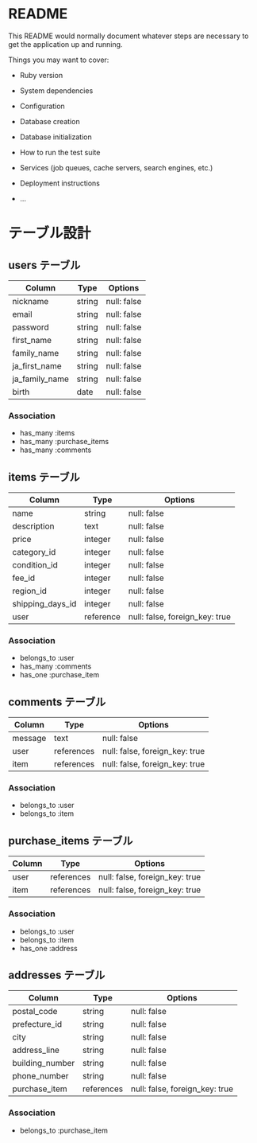# README

This README would normally document whatever steps are necessary to get the
application up and running.

Things you may want to cover:

* Ruby version

* System dependencies

* Configuration

* Database creation

* Database initialization

* How to run the test suite

* Services (job queues, cache servers, search engines, etc.)

* Deployment instructions

* ...

# テーブル設計

## users テーブル

| Column         | Type   | Options     |
| -------------- | ------ | ----------- |
| nickname       | string | null: false |
| email          | string | null: false |
| password       | string | null: false |
| first_name     | string | null: false |
| family_name    | string | null: false |
| ja_first_name  | string | null: false |
| ja_family_name | string | null: false |
| birth          | date   | null: false |

### Association

- has_many :items
- has_many :purchase_items
- has_many :comments

## items テーブル

| Column           | Type      | Options                        |
| ---------------- | --------- | ------------------------------ |
| name             | string    | null: false                    |
| description      | text      | null: false                    |
| price            | integer   | null: false                    |
| category_id      | integer   | null: false                    |
| condition_id     | integer   | null: false                    |
| fee_id           | integer   | null: false                    |
| region_id        | integer   | null: false                    |
| shipping_days_id | integer   | null: false                    |
| user             | reference | null: false, foreign_key: true |


### Association

- belongs_to :user
- has_many :comments
- has_one :purchase_item

## comments テーブル
| Column        | Type       | Options                        |
| ------------- | ---------- | ------------------------------ |
| message       | text       | null: false                    |
| user          | references | null: false, foreign_key: true |
| item          | references | null: false, foreign_key: true |

### Association
- belongs_to :user
- belongs_to :item



## purchase_items テーブル

| Column        | Type       | Options                        |
| ------------- | ---------- | ------------------------------ |
| user          | references | null: false, foreign_key: true |
| item          | references | null: false, foreign_key: true |


### Association

- belongs_to :user
- belongs_to :item
- has_one :address

## addresses テーブル

| Column          | Type       | Options                        |
| -------         | ---------- | ------------------------------ |
| postal_code     | string     | null: false                    |
| prefecture_id   | string     | null: false                    |
| city            | string     | null: false                    |
| address_line    | string     | null: false                    |
| building_number | string     | null: false                    |
| phone_number    | string     | null: false                    |
| purchase_item   | references | null: false, foreign_key: true |

### Association

- belongs_to :purchase_item